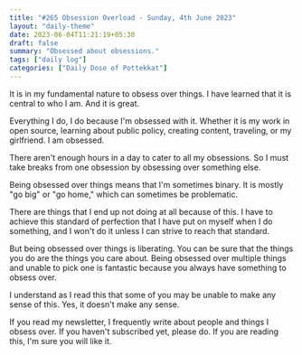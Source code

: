 ```yaml
---
title: "#265 Obsession Overload - Sunday, 4th June 2023"
layout: "daily-theme"
date: 2023-06-04T11:21:19+05:30
draft: false
summary: "Obsessed about obsessions."
tags: ["daily log"]
categories: ["Daily Dose of Pottekkat"]
---
```


It is in my fundamental nature to obsess over things. I have learned that it is central to who I am. And it is great.

Everything I do, I do because I'm obsessed with it. Whether it is my work in open source, learning about public policy, creating content, traveling, or my girlfriend. I am obsessed.

There aren't enough hours in a day to cater to all my obsessions. So I must take breaks from one obsession by obsessing over something else.

Being obsessed over things means that I'm sometimes binary. It is mostly "go big" or "go home," which can sometimes be problematic.

There are things that I end up not doing at all because of this. I have to achieve this standard of perfection that I have put on myself when I do something, and I won't do it unless I can strive to reach that standard.

But being obsessed over things is liberating. You can be sure that the things you do are the things you care about. Being obsessed over multiple things and unable to pick one is fantastic because you always have something to obsess over.

I understand as I read this that some of you may be unable to make any sense of this. Yes, it doesn't make any sense.

If you read my newsletter, I frequently write about people and things I obsess over. If you haven't subscribed yet, please do. If you are reading this, I'm sure you will like it.

